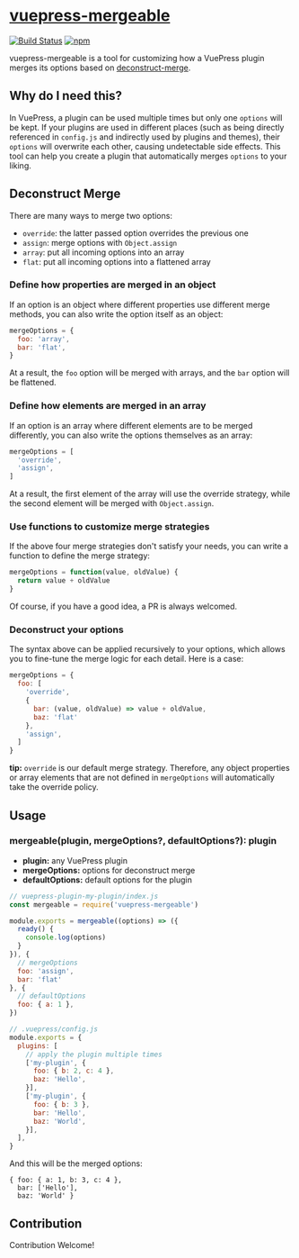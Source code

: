 # [vuepress-mergeable](https://shigma.github.io/vuepress-mergeable/)

[![Build Status](https://travis-ci.org/Shigma/vuepress-mergeable.svg?branch=master)](https://travis-ci.org/Shigma/vuepress-mergeable)
[![npm](https://img.shields.io/npm/v/vuepress-mergeable.svg)](https://www.npmjs.com/package/vuepress-mergeable)

vuepress-mergeable is a tool for customizing how a VuePress plugin merges its options based on [deconstruct-merge](https://github.com/Shigma/deconstruct-merge).

## Why do I need this?

In VuePress, a plugin can be used multiple times but only one `options` will be kept. If your plugins are used in different places (such as being directly referenced in `config.js` and indirectly used by plugins and themes), their `options` will overwrite each other, causing undetectable side effects. This tool can help you create a plugin that automatically merges `options` to your liking.

## Deconstruct Merge

There are many ways to merge two options:

- `override`: the latter passed option overrides the previous one
- `assign`: merge options with `Object.assign`
- `array`: put all incoming options into an array
- `flat`: put all incoming options into a flattened array

### Define how properties are merged in an object

If an option is an object where different properties use different merge methods, you can also write the option itself as an object:

```js
mergeOptions = {
  foo: 'array',
  bar: 'flat',
}
```

At a result, the `foo` option will be merged with arrays, and the `bar` option will be flattened.

### Define how elements are merged in an array

If an option is an array where different elements are to be merged differently, you can also write the options themselves as an array:

```js
mergeOptions = [
  'override',
  'assign',
]
```

At a result, the first element of the array will use the override strategy, while the second element will be merged with `Object.assign`.

### Use functions to customize merge strategies

If the above four merge strategies don't satisfy your needs, you can write a function to define the merge strategy:

```js
mergeOptions = function(value, oldValue) {
  return value + oldValue
}
```

Of course, if you have a good idea, a PR is always welcomed.

### Deconstruct your options

The syntax above can be applied recursively to your options, which allows you to fine-tune the merge logic for each detail. Here is a case:

```js
mergeOptions = {
  foo: [
    'override',
    {
      bar: (value, oldValue) => value + oldValue,
      baz: 'flat'
    },
    'assign',
  ]
}
```

**tip:** `override` is our default merge strategy. Therefore, any object properties or array elements that are not defined in `mergeOptions` will automatically take the override policy.

## Usage

### mergeable(plugin, mergeOptions?, defaultOptions?): plugin

- **plugin:** any VuePress plugin
- **mergeOptions:** options for deconstruct merge
- **defaultOptions:** default options for the plugin

```js
// vuepress-plugin-my-plugin/index.js
const mergeable = require('vuepress-mergeable')

module.exports = mergeable((options) => ({
  ready() {
    console.log(options)
  }
}), {
  // mergeOptions
  foo: 'assign',
  bar: 'flat'
}, {
  // defaultOptions
  foo: { a: 1 },
})
```

```js
// .vuepress/config.js
module.exports = {
  plugins: [
    // apply the plugin multiple times
    ['my-plugin', {
      foo: { b: 2, c: 4 },
      baz: 'Hello',
    }],
    ['my-plugin', {
      foo: { b: 3 },
      bar: 'Hello',
      baz: 'World',
    }],
  ],
}
```

And this will be the merged options:

```
{ foo: { a: 1, b: 3, c: 4 },
  bar: ['Hello'],
  baz: 'World' }
```

## Contribution

Contribution Welcome!

